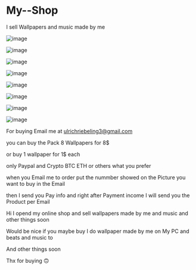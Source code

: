 # My--Shop
I sell Wallpapers and music made by me


![image](https://github.com/Ulrich2022/My--Shop/assets/92866058/22523190-b3f7-4bda-8996-1461f9e3ef8b)

![image](https://github.com/Ulrich2022/My--Shop/assets/92866058/9c19cf65-39f5-47fd-9b7e-9ef37bc42857)

![image](https://github.com/Ulrich2022/My--Shop/assets/92866058/aba3633c-6fbc-47b6-b3d3-1966cad75dd6)

![image](https://github.com/Ulrich2022/My--Shop/assets/92866058/f4297144-da68-4587-bc91-24a75c527f1a)

![image](https://github.com/Ulrich2022/My--Shop/assets/92866058/d1dc789f-d269-4e7c-a62a-be80c0bd01f5)

![image](https://github.com/Ulrich2022/My--Shop/assets/92866058/8e0fb14c-924e-415d-899e-01b23bca714e)

![image](https://github.com/Ulrich2022/My--Shop/assets/92866058/138956e8-bb9f-4fd2-abad-37b9d4a955bf)

![image](https://github.com/Ulrich2022/My--Shop/assets/92866058/72a938ab-e2e3-4a0b-8f7e-810e3791db2d)


For buying Email me at ulrichriebeling3@gmail.com 

you can buy the Pack 8 Wallpapers for 8$

or buy 1 wallpaper for 1$ each 

only Paypal and Crypto BTC ETH or others what you prefer

when you Email me to order put the nummber showed on the Picture you want to buy in the Email 

then I send you Pay info and right after Payment income I will send you the Product per Email 

Hi I opend my online shop and sell wallpapers made by me and music and other things soon


Would be nice if you maybe buy I do wallpaper made by me on My PC and beats and music to

And other things soon 

Thx for buying 🙃
